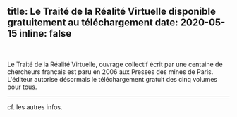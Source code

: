 title: Le Traité de la Réalité Virtuelle disponible gratuitement au téléchargement
date: 2020-05-15
inline: false 
---

<div class="img_row">
    <img class="col three left" src="{{ site.baseurl }}/assets/img/trv4_1.jpg" alt="" title="Immersive virtual store"/>
    <img class="col three center" src="{{ site.baseurl }}/assets/img/trv4_2.jpg" alt="" title="Immersive virtual store"/>
    <img class="col three right" src="{{ site.baseurl }}/assets/img/trv4_3.jpg" alt="" title="Immersive virtual store"/>
</div>

Le Traité de la Réalité Virtuelle, ouvrage collectif écrit par une centaine de chercheurs français est paru en 2006 aux Presses des mines de Paris. L'éditeur autorise désormais le téléchargement gratuit des cinq volumes pour tous. 

***

cf. les autres infos.

